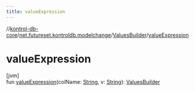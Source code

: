 ```yaml
---
title: valueExpression
---
```

//[kontrol-db-core](../../../index.html)/[net.futureset.kontroldb.modelchange](../index.html)/[ValuesBuilder](index.html)/[valueExpression](value-expression.html)



# valueExpression



[jvm]\
fun [valueExpression](value-expression.html)(colName: [String](https://kotlinlang.org/api/latest/jvm/stdlib/kotlin/-string/index.html), v: [String](https://kotlinlang.org/api/latest/jvm/stdlib/kotlin/-string/index.html)): [ValuesBuilder](index.html)




